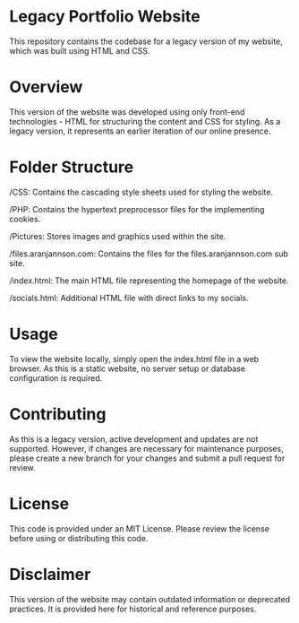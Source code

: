 # Legacy Portfolio Website
This repository contains the codebase for a legacy version of my website, which was built using HTML and CSS.

# Overview
This version of the website was developed using only front-end technologies - HTML for structuring the content and CSS for styling. As a legacy version, it represents an earlier iteration of our online presence.

# Folder Structure
/CSS: Contains the cascading style sheets used for styling the website.

/PHP: Contains the hypertext preprocessor files for the implementing cookies.

/Pictures: Stores images and graphics used within the site.

/files.aranjannson.com: Contains the files for the files.aranjannson.com sub site.

/index.html: The main HTML file representing the homepage of the website.

/socials.html: Additional HTML file with direct links to my socials.

# Usage
To view the website locally, simply open the index.html file in a web browser. As this is a static website, no server setup or database configuration is required.

# Contributing
As this is a legacy version, active development and updates are not supported. However, if changes are necessary for maintenance purposes, please create a new branch for your changes and submit a pull request for review.

# License
This code is provided under an MIT License. Please review the license before using or distributing this code.

# Disclaimer
This version of the website may contain outdated information or deprecated practices. It is provided here for historical and reference purposes.
